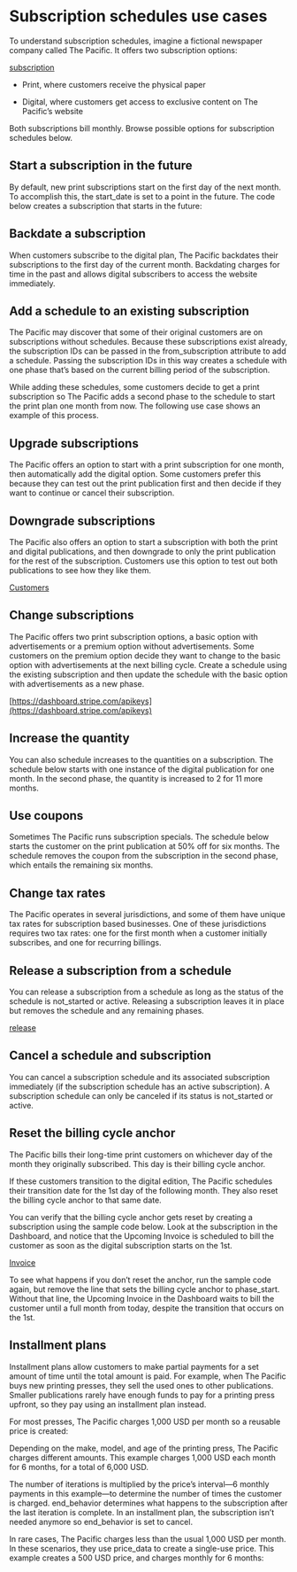# Subscription schedules use cases

To understand subscription schedules, imagine a fictional newspaper company called The Pacific. It offers two subscription options:

[subscription](/billing/subscriptions/creating)

- Print, where customers receive the physical paper

- Digital, where customers get access to exclusive content on The Pacific’s website

Both subscriptions bill monthly. Browse possible options for subscription schedules below.

## Start a subscription in the future

By default, new print subscriptions start on the first day of the next month. To accomplish this, the start_date is set to a point in the future. The code below creates a subscription that starts in the future:

## Backdate a subscription

When customers subscribe to the digital plan, The Pacific backdates their subscriptions to the first day of the current month. Backdating charges for time in the past and allows digital subscribers to access the website immediately.

## Add a schedule to an existing subscription

The Pacific may discover that some of their original customers are on subscriptions without schedules. Because these subscriptions exist already, the subscription IDs can be passed in the from_subscription attribute to add a schedule. Passing the subscription IDs in this way creates a schedule with one phase that’s based on the current billing period of the subscription.

While adding these schedules, some customers decide to get a print subscription so The Pacific adds a second phase to the schedule to start the print plan one month from now. The following use case shows an example of this process.

## Upgrade subscriptions

The Pacific offers an option to start with a print subscription for one month, then automatically add the digital option. Some customers prefer this because they can test out the print publication first and then decide if they want to continue or cancel their subscription.

## Downgrade subscriptions

The Pacific also offers an option to start a subscription with both the print and digital publications, and then downgrade to only the print publication for the rest of the subscription. Customers use this option to test out both publications to see how they like them.

[Customers](/api/customers)

## Change subscriptions

The Pacific offers two print subscription options, a basic option with advertisements or a premium option without advertisements. Some customers on the premium option decide they want to change to the basic option with advertisements at the next billing cycle. Create a schedule using the existing subscription and then update the schedule with the basic option with advertisements as a new phase.

[https://dashboard.stripe.com/apikeys](https://dashboard.stripe.com/apikeys)

## Increase the quantity

You can also schedule increases to the quantities on a subscription. The schedule below starts with one instance of the digital publication for one month. In the second phase, the quantity is increased to 2 for 11 more months.

## Use coupons

Sometimes The Pacific runs subscription specials. The schedule below starts the customer on the print publication at 50% off for six months. The schedule removes the coupon from the subscription in the second phase, which entails the remaining six months.

## Change tax rates

The Pacific operates in several jurisdictions, and some of them have unique tax rates for subscription based businesses. One of these jurisdictions requires two tax rates: one for the first month when a customer initially subscribes, and one for recurring billings.

## Release a subscription from a schedule

You can release a subscription from a schedule as long as the status of the schedule is not_started or active. Releasing a subscription leaves it in place but removes the schedule and any remaining phases.

[release](/api/subscription_schedules/release)

## Cancel a schedule and subscription

You can cancel a subscription schedule and its associated subscription immediately (if the subscription schedule has an active subscription). A subscription schedule can only be canceled if its status is not_started or active.

## Reset the billing cycle anchor

The Pacific bills their long-time print customers on whichever day of the month they originally subscribed. This day is their billing cycle anchor.

If these customers transition to the digital edition, The Pacific schedules their transition date for the 1st day of the following month. They also reset the billing cycle anchor to that same date.

You can verify that the billing cycle anchor gets reset by creating a subscription using the sample code below. Look at the subscription in the Dashboard, and notice that the Upcoming Invoice is scheduled to bill the customer as soon as the digital subscription starts on the 1st.

[Invoice](/api/invoices)

To see what happens if you don’t reset the anchor, run the sample code again, but remove the line that sets the billing cycle anchor to phase_start. Without that line, the Upcoming Invoice in the Dashboard waits to bill the customer until a full month from today, despite the transition that occurs on the 1st.

## Installment plans

Installment plans allow customers to make partial payments for a set amount of time until the total amount is paid. For example, when The Pacific buys new printing presses, they sell the used ones to other publications. Smaller publications rarely have enough funds to pay for a printing press upfront, so they pay using an installment plan instead.

For most presses, The Pacific charges 1,000 USD per month so a reusable price is created:

Depending on the make, model, and age of the printing press, The Pacific charges different amounts. This example charges 1,000 USD each month for 6 months, for a total of 6,000 USD.

The number of iterations is multiplied by the price’s interval—6 monthly payments in this example—to determine the number of times the customer is charged. end_behavior determines what happens to the subscription after the last iteration is complete. In an installment plan, the subscription isn’t needed anymore so end_behavior is set to cancel.

In rare cases, The Pacific charges less than the usual 1,000 USD per month. In these scenarios, they use price_data to create a single-use price. This example creates a 500 USD price, and charges monthly for 6 months:
